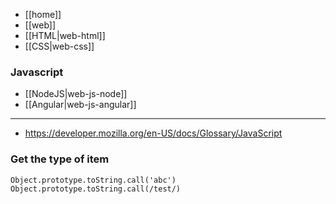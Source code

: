 - [[home]]
- [[web]]
- [[HTML|web-html]]
- [[CSS|web-css]]
### Javascript
- [[NodeJS|web-js-node]]
- [[Angular|web-js-angular]]
---

- https://developer.mozilla.org/en-US/docs/Glossary/JavaScript

### Get the type of item
```
Object.prototype.toString.call('abc')
Object.prototype.toString.call(/test/)
```
